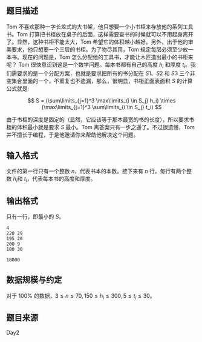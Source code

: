 ## 题目描述

Tom 不喜欢那种一字长龙式的大书架，他只想要一个小书柜来存放他的系列工具书。Tom 打算把书柜放在桌子的后面，这样需要查书的时候就可以不用起身离开了。显然，这种书柜不能太大，Tom 希望它的体积越小越好。另外，出于他的审美要求，他只想要一个三层的书柜。为了物尽其用，Tom 规定每层必须至少放一本书。现在的问题是，Tom 怎么分配他的工具书，才能让木匠造出最小的书柜来呢？
Tom 很快意识到这是一个数学问题。每本书都有自己的高度 $h_i$ 和厚度 $t_i$。我们需要求的是一个分配方案，也就是要求把所有的书分配在 $S1$、$S2$ 和 $S3$ 三个非空集合里面的一个，不重复也不遗漏，那么，很明显，书柜正面表面积 $S$ 的计算公式就是:

$$
S = (\sum\limits_{j=1}^3 \max\limits_{i \in S_j} h_i) \times (\max\limits_{j=1}^3 \sum\limits_{i \in S_j} t_i)
$$

由于书柜的深度是固定的（显然，它应该等于那本最宽的书的长度），所以要求书柜的体积最小就是要求 $S$ 最小。Tom 离答案只有一步之遥了。不过很遗憾，Tom 并不擅长于编程，于是他邀请你来帮助他解决这个问题。

## 输入格式

文件的第一行只有一个整数 $n$，代表书本的本数。接下来有 $n$ 行，每行有两个整数 $h_i$和 $t_i$，代表每本书的高度和厚度。

## 输出格式

只有一行，即最小的 $S$。

```input1
4
220 29
195 20
200 9
180 30
```

```output1
18000
```

## 数据规模与约定

对于 $100\%$ 的数据，$3 \le n \le 70,150 \le h_i \le 300,5 \le t_i \le 30$。

## 题目来源

Day2



